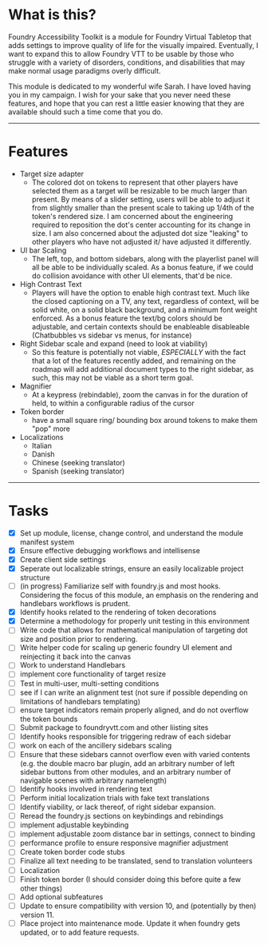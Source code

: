 # What is this?
Foundry Accessibility Toolkit is a module for Foundry Virtual Tabletop that adds settings to improve quality of life for the visually impaired. Eventually, I want to expand this to allow Foundry VTT to be usable by those who struggle with a variety of disorders, conditions, and disabilities that may make normal usage paradigms overly difficult.

This module is dedicated to my wonderful wife Sarah. I have loved having you in my campaign. I wish for your sake that you never need these features, and hope that you can rest a little easier knowing that they are available should such a time come that you do.
___
# Features
- Target size adapter
    - The colored dot on tokens to represent that other players have selected them as a target will be resizable to be much larger than present. By means of a slider setting, users will be able to adjust it from slightly smaller than the present scale to taking up 1/4th of the token's rendered size. I am concerned about the engineering required to reposition the dot's center accounting for its change in size. I am also concerned about the adjusted dot size "leaking" to other players who have not adjusted it/ have adjusted it differently.
- UI bar Scaling
    - The left, top, and bottom sidebars, along with the playerlist panel will all be able to be individually scaled. As a bonus feature, if we could do collision avoidance with other UI elements, that'd be nice.
- High Contrast Text
  - Players will have the option to enable high contrast text. Much like the closed captioning on a TV, any text, regardless of context, will be solid white, on a solid black background, and a minimum font weight enforced. As a bonus feature the text/bg colors should be adjustable, and certain contexts should be enableable disableable (Chatbubbles vs sidebar vs menus, for instance)
- Right Sidebar scale and expand (need to look at viability)
  - So this feature is potentially not viable, _ESPECIALLY_ with the fact that a lot of the features recently added, and remaining on the roadmap will add additional document types to the right sidebar, as such, this may not be viable as a short term goal.
- Magnifier
  - At a keypress (rebindable), zoom the canvas in for the duration of held, to within a configurable radius of the cursor
- Token border
  - have a small square ring/ bounding box around tokens to make them "pop" more
- Localizations
  - Italian
  - Danish
  - Chinese (seeking translator)
  - Spanish (seeking translator)
___
# Tasks
- [x] Set up module, license, change control, and understand the module manifest system
- [x] Ensure effective debugging workflows and intellisense
- [x] Create client side settings
- [x] Seperate out localizable strings, ensure an easily localizable project structure
- [ ] (in progress) Familiarize self with foundry.js and most hooks. Considering the focus of this module, an emphasis on the rendering and handlebars workflows is prudent.
- [x] Identify hooks related to the rendering of token decorations
- [x] Determine a methodology for properly unit testing in this environment
- [ ] Write code that allows for mathematical manipulation of targeting dot size and position prior to rendering.
- [ ] Write helper code for scaling up generic foundry UI element and reinjecting it back into the canvas
- [ ] Work to understand Handlebars
- [ ] implement core functionality of target resize
- [ ] Test in multi-user, multi-setting conditions
- [ ] see if I can write an alignment test (not sure if possible depending on limitations of handlebars templating)
- [ ] ensure target indicators remain properly aligned, and do not overflow the token bounds
- [ ] Submit package to foundryvtt.com and other liisting sites
- [ ] Identify hooks responsible for triggering redraw of each sidebar
- [ ] work on each of the ancillery sidebars scaling
- [ ] Ensure that these sidebars cannot overflow even with varied contents (e.g. the double macro bar plugin, add an arbitrary number of left sidebar buttons from other modules, and an arbitrary number of navigable scenes with arbitrary namelength)
- [ ] Identify hooks involved in rendering text
- [ ] Perform initial localization trials with fake text translations
- [ ] Identify viability, or lack thereof, of right sidebar expansion.
- [ ] Reread the foundry.js sections on keybindings and rebindings
- [ ] implement adjustable keybinding
- [ ] implement adjustable zoom distance bar in settings, connect to binding
- [ ] performance profile to ensure responsive magnifier adjustment
- [ ] Create token border code stubs
- [ ] Finalize all text needing to be translated, send to translation volunteers
- [ ] Localization
- [ ] Finish token border (I should consider doing this before quite a few other things)
- [ ] Add optional subfeatures
- [ ] Update to ensure compatibility with version 10, and (potentially by then) version 11.
- [ ] Place project into maintenance mode. Update it when foundry gets updated, or to add feature requests.